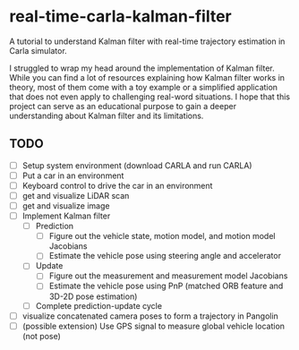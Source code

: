 # real-time-carla-kalman-filter
A tutorial to understand Kalman filter with real-time trajectory estimation in Carla simulator. 

I struggled to wrap my head around the implementation of Kalman filter. While you can find a lot of resources explaining how Kalman filter works in theory, most of them come with a toy example or a simplified application that does not even apply to challenging real-word situations. I hope that this project can serve as an educational purpose to gain a deeper understanding about Kalman filter and its limitations. 

## TODO

- [ ] Setup system environment (download CARLA and run CARLA)
- [ ] Put a car in an environment 
- [ ] Keyboard control to drive the car in an environment
- [ ] get and visualize LiDAR scan
- [ ] get and visualize image
- [ ] Implement Kalman filter
  - [ ] Prediction
    - [ ] Figure out the vehicle state, motion model, and motion model Jacobians
    - [ ] Estimate the vehicle pose using steering angle and accelerator
  - [ ] Update 
    - [ ] Figure out the measurement and measurement model Jacobians
    - [ ] Estimate the vehicle pose using PnP (matched ORB feature and 3D-2D pose estimation)
   - [ ] Complete prediction-update cycle
- [ ] visualize concatenated camera poses to form a trajectory in Pangolin
- [ ] (possible extension) Use GPS signal to measure global vehicle location (not pose)
